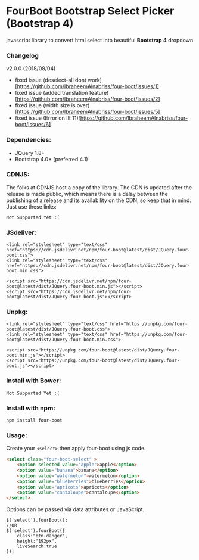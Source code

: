 **FourBoot Bootstrap Select Picker (Bootstrap 4)**
==========

javascript library to convert html select into beautiful **Bootstrap 4** dropdown

### Changelog
v2.0.0 (2018/08/04)
* fixed issue (deselect-all dont work)[https://github.com/IbraheemAlnabriss/four-boot/issues/1]
* fixed issue (added translation feature)[https://github.com/IbraheemAlnabriss/four-boot/issues/2]
* fixed issue (width size is over)[https://github.com/IbraheemAlnabriss/four-boot/issues/5]
* fixed issue (Error on IE 11)[https://github.com/IbraheemAlnabriss/four-boot/issues/6]

### Dependencies:

* JQuery 1.8+
* Bootstrap 4.0+ (preferred 4.1)

### CDNJS:
The folks at CDNJS host a copy of the library. The CDN is updated after the release is made public, which means there is a delay between the publishing of a release and its availability on the CDN, so keep that in mind. Just use these links:

```
Not Supported Yet :(
```

### JSdeliver:

```
<link rel="stylesheet" type="text/css" href="https://cdn.jsdelivr.net/npm/four-boot@latest/dist/JQuery.four-boot.css">
<link rel="stylesheet" type="text/css" href="https://cdn.jsdelivr.net/npm/four-boot@latest/dist/JQuery.four-boot.min.css">

<script src="https://cdn.jsdelivr.net/npm/four-boot@latest/dist/JQuery.four-boot.min.js"></script>
<script src="https://cdn.jsdelivr.net/npm/four-boot@latest/dist/JQuery.four-boot.js"></script>
```

### Unpkg:

```
<link rel="stylesheet" type="text/css" href="https://unpkg.com/four-boot@latest/dist/JQuery.four-boot.css">
<link rel="stylesheet" type="text/css" href="https://unpkg.com/four-boot@latest/dist/JQuery.four-boot.min.css">

<script src="https://unpkg.com/four-boot@latest/dist/JQuery.four-boot.min.js"></script>
<script src="https://unpkg.com/four-boot@latest/dist/JQuery.four-boot.js"></script>
```

### Install with Bower:
```
Not Supported Yet :(
```

### Install with npm:
```
npm install four-boot
```


### Usage:
Create your ```<select>``` then apply four-boot using js code.

```html
<select class="four-boot-select" >
	<option selected value="apple">apple</option>
	<option value="banana">banana</option>
	<option value="watermelon">watermelon</option>
	<option value="blueberries">blueberries</option>
	<option value="apricots">apricots</option>
	<option value="cantaloupe">cantaloupe</option>
</select>
```
Options can be passed via data attributes or JavaScript.

```
$('select').fourBoot();
//OR
$('select').fourBoot({
	class:"btn-danger",
	height:"192px",
	liveSearch:true
});

```
